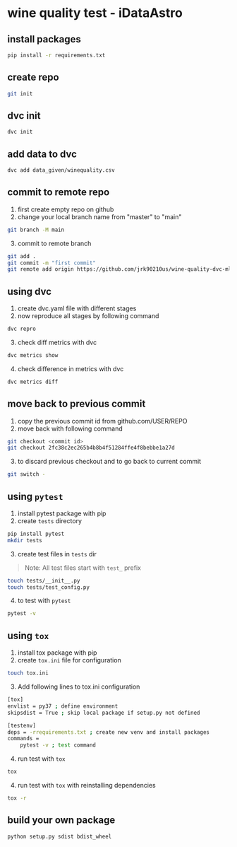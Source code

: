 # wine quality test - iDataAstro

## install packages
```bash
pip install -r requirements.txt
```

## create repo
```bash
git init
```

## dvc init
```bash
dvc init
```
## add data to dvc 
```bash
dvc add data_given/winequality.csv
```

## commit to remote repo
1. first create empty repo on github
2. change your local branch name from "master" to "main"
```bash
git branch -M main
```
3. commit to remote branch
```bash
git add .
git commit -m "first commit"
git remote add origin https://github.com/jrk90210us/wine-quality-dvc-mlflow-demo.git
```
## using dvc 
1. create dvc.yaml file with different stages
2. now reproduce all stages by following command
```bash
dvc repro
```
3. check diff metrics with dvc
```bash
dvc metrics show
```
4. check difference in metrics with dvc
```bash
dvc metrics diff
```

## move back to previous commit
1. copy the previous commit id from github.com/USER/REPO
2. move back with following command
```bash 
git checkout <commit id>
git checkout 2fc38c2ec265b4b8b4f51284ffe4f8bebbe1a27d
```
3. to discard previous checkout and to go back to current commit
```bash
git switch -
```

## using `pytest`
1. install pytest package with pip
2. create `tests` directory 
```bash
pip install pytest
mkdir tests
```
3. create test files in `tests` dir
> Note: All test files start with `test_` prefix
```bash
touch tests/__init__.py
touch tests/test_config.py
```
4. to test with `pytest`
```bash
pytest -v
```

## using `tox`
1. install tox package with pip
2. create `tox.ini` file for configuration
```bash
touch tox.ini
```
3. Add following lines to tox.ini configuration
```bash
[tox]
envlist = py37 ; define environment 
skipsdist = True ; skip local package if setup.py not defined

[testenv]
deps = -rrequirements.txt ; create new venv and install packages
commands =
    pytest -v ; test command
```
4. run test with `tox`
```bash
tox
```
4. run test with `tox` with reinstalling dependencies
```bash
tox -r
```

## build your own package
```bash
python setup.py sdist bdist_wheel
```